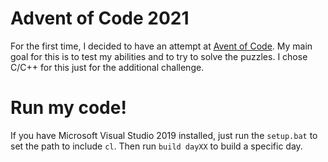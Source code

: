 # Advent of Code 2021
For the first time, I decided to have an attempt at [Avent of Code](https://adventofcode.com/2021). My main goal for this is to test my abilities and to try to solve the puzzles. I chose C/C++ for this just for the additional challenge.

# Run my code!
If you have Microsoft Visual Studio 2019 installed, just run the `setup.bat` to set the path to  include `cl`. Then run `build dayXX` to build a specific day.